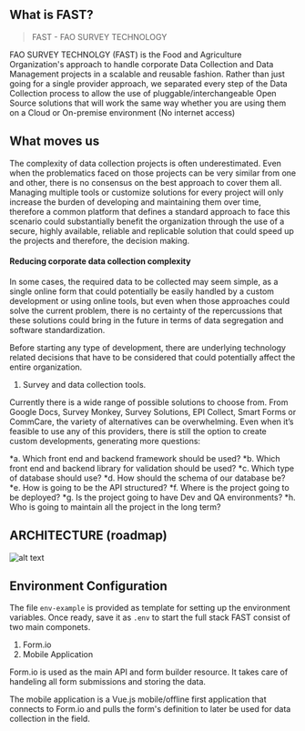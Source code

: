 ## What is FAST?

> FAST - FAO SURVEY TECHNOLOGY

FAO SURVEY TECHNOLGY (FAST) is the Food and Agriculture Organization's approach to handle corporate Data Collection and Data Management projects in a scalable and reusable fashion. Rather than just going for a single provider approach, we separated every step of the Data Collection process to allow the use of pluggable/interchangeable Open Source solutions that will work the same way whether you are using them on a Cloud or On-premise environment (No internet access)

## What moves us

The complexity of data collection projects is often underestimated. Even when the problematics faced on those projects can be very similar from one and other, there is no consensus on the best approach to cover them all. Managing multiple tools or customize solutions for every project will only increase the burden of developing and maintaining them over time, therefore a common platform that defines a standard approach to face this scenario could substantially benefit the organization through the use of a secure, highly available, reliable and replicable solution that could speed up the projects and therefore, the decision making.

#### Reducing corporate data collection complexity

In some cases, the required data to be collected may seem simple, as a single online form that could potentially be easily handled by a custom development or using online tools, but even when those approaches could solve the current problem, there is no certainty of the repercussions that these solutions could bring in the future in terms of data segregation and software standardization.

Before starting any type of development, there are underlying technology related decisions that have to be considered that could potentially affect the entire organization.

1.  Survey and data collection tools.

Currently there is a wide range of possible solutions to choose from. From Google Docs, Survey Monkey, Survey Solutions, EPI Collect, Smart Forms or CommCare, the variety of alternatives can be overwhelming.
Even when it’s feasible to use any of this providers, there is still the option to create custom developments, generating more questions:

*a. Which front end and backend framework should be used?
*b. Which front end and backend library for validation should be used?
*c. Which type of database should use?
*d. How should the schema of our database be?
*e. How is going to be the API structured?
*f. Where is the project going to be deployed?
*g. Is the project going to have Dev and QA environments?
*h. Who is going to maintain all the project in the long term?

## ARCHITECTURE (roadmap)

![alt text](https://dl.dropboxusercontent.com/s/ur9dmyklt9hi0jc/FAST%20-%20ARCHITECTUREv2.png?dl=1 'THE FULL PICTURE')

## Environment Configuration

The file `env-example` is provided as template for setting up the environment variables. Once ready, save it as `.env` to start the full stack
FAST consist of two main componets.

1.  Form.io
2.  Mobile Application

Form.io is used as the main API and form builder resource. It takes care
of handeling all form submissions and storing the data.

The mobile application is a Vue.js mobile/offline first application
that connects to Form.io and pulls the form's definition to later
be used for data collection in the field.
